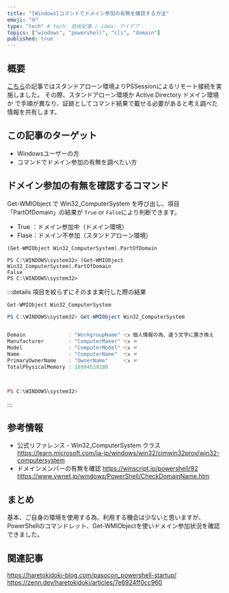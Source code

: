 ```yaml
---
title: "[Windows]コマンドでドメイン参加の有無を確認する方法"
emoji: "🌐"
type: "tech" # tech: 技術記事 / idea: アイデア
topics: ["windows", "powershell", "cli", "domain"]
published: true
---
```

## 概要
[こちら](https://zenn.dev/haretokidoki/articles/fd1eeb92fa4095)の記事ではスタンドアローン環境よりPSSessionによるリモート接続を実施しました。
その際、スタンドアローン環境か Active Directory ドメイン環境か で手順が異なり、証跡としてコマンド結果で載せる必要があると考え調べた情報を共有します。

## この記事のターゲット
- Windowsユーザーの方
- コマンドでドメイン参加の有無を調べたい方

## ドメイン参加の有無を確認するコマンド
Get-WMIObject で Win32_ComputerSystem を呼び出し、項目「PartOfDomain」の結果が `True` or `False`により判断できます。
- True ：ドメイン参加中（ドメイン環境）
- Flase：ドメイン不参加（スタンドアローン環境）
```powershell:コピー用
(Get-WMIObject Win32_ComputerSystem).PartOfDomain
```
```powershell:私の環境だとFalseのためスタンドアローン環境
PS C:\WINDOWS\system32> (Get-WMIObject Win32_ComputerSystem).PartOfDomain
False
PS C:\WINDOWS\system32>
```

:::details 項目を絞らずにそのまま実行した際の結果
```powershell:コピー用
Get-WMIObject Win32_ComputerSystem
```
```powershell
PS C:\WINDOWS\system32> Get-WMIObject Win32_ComputerSystem


Domain              : "WorkgroupName" 👈 個人情報の為、違う文字に置き換え
Manufacturer        : "ComputerMaker" 👈 〃
Model               : "ComputerModel" 👈 〃
Name                : "ComputerName"  👈 〃
PrimaryOwnerName    : "OwnerName"     👈 〃
TotalPhysicalMemory : 16994529280



PS C:\WINDOWS\system32>
```
:::

## 参考情報
- 公式リファレンス - Win32_ComputerSystem クラス
    https://learn.microsoft.com/ja-jp/windows/win32/cimwin32prov/win32-computersystem
- ドメインメンバーの有無を確認
    https://winscript.jp/powershell/92
    https://www.vwnet.jp/windows/PowerShell/CheckDomainName.htm

## まとめ
基本、ご自身の環境を使用する為、利用する機会は少ないと思いますが、
PowerShellのコマンドレット、Get-WMIObjectを使いドメイン参加状況を確認できました。

## 関連記事
https://haretokidoki-blog.com/pasocon_powershell-startup/
https://zenn.dev/haretokidoki/articles/7e6924ff0cc960
